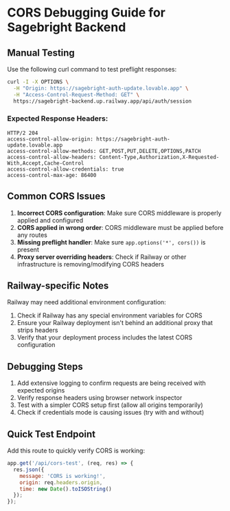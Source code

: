 
# CORS Debugging Guide for Sagebright Backend

## Manual Testing

Use the following curl command to test preflight responses:

```bash
curl -I -X OPTIONS \
  -H "Origin: https://sagebright-auth-update.lovable.app" \
  -H "Access-Control-Request-Method: GET" \
  https://sagebright-backend.up.railway.app/api/auth/session
```

### Expected Response Headers:

```
HTTP/2 204
access-control-allow-origin: https://sagebright-auth-update.lovable.app
access-control-allow-methods: GET,POST,PUT,DELETE,OPTIONS,PATCH
access-control-allow-headers: Content-Type,Authorization,X-Requested-With,Accept,Cache-Control
access-control-allow-credentials: true
access-control-max-age: 86400
```

## Common CORS Issues

1. **Incorrect CORS configuration**: Make sure CORS middleware is properly applied and configured
2. **CORS applied in wrong order**: CORS middleware must be applied before any routes
3. **Missing preflight handler**: Make sure `app.options('*', cors())` is present
4. **Proxy server overriding headers**: Check if Railway or other infrastructure is removing/modifying CORS headers

## Railway-specific Notes

Railway may need additional environment configuration:

1. Check if Railway has any special environment variables for CORS
2. Ensure your Railway deployment isn't behind an additional proxy that strips headers
3. Verify that your deployment process includes the latest CORS configuration

## Debugging Steps

1. Add extensive logging to confirm requests are being received with expected origins
2. Verify response headers using browser network inspector
3. Test with a simpler CORS setup first (allow all origins temporarily)
4. Check if credentials mode is causing issues (try with and without)

## Quick Test Endpoint

Add this route to quickly verify CORS is working:

```javascript
app.get('/api/cors-test', (req, res) => {
  res.json({
    message: 'CORS is working!',
    origin: req.headers.origin,
    time: new Date().toISOString()
  });
});
```
